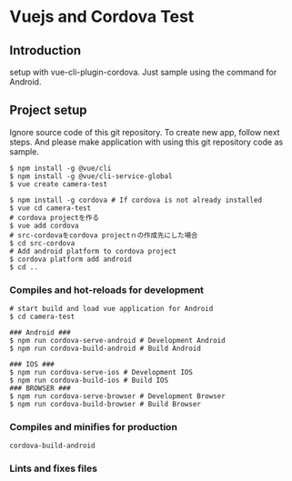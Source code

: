 # Vuejs and Cordova Test

## Introduction
setup with vue-cli-plugin-cordova. Just sample using the command for Android.

## Project setup
Ignore source code of this git repository. To create new app, follow next steps.
And please make application with using this git repository code as sample.
```
$ npm install -g @vue/cli
$ npm install -g @vue/cli-service-global
$ vue create camera-test

$ npm install -g cordova # If cordova is not already installed
$ vue cd camera-test
# cordova projectを作る
$ vue add cordova
# src-cordovaをcordova projectｎの作成先にした場合
$ cd src-cordova 
# Add android platform to cordova project
$ cordova platform add android
$ cd ..
```

### Compiles and hot-reloads for development
```
# start build and load vue application for Android
$ cd camera-test

### Android ###
$ npm run cordova-serve-android # Development Android
$ npm run cordova-build-android # Build Android
```
```
### IOS ###
$ npm run cordova-serve-ios # Development IOS
$ npm run cordova-build-ios # Build IOS
### BROWSER ###
$ npm run cordova-serve-browser # Development Browser
$ npm run cordova-build-browser # Build Browser
```


### Compiles and minifies for production
```
cordova-build-android
```

### Lints and fixes files
```
```
